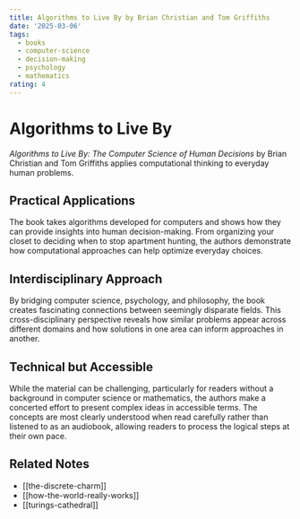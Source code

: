 ```yaml
---
title: Algorithms to Live By by Brian Christian and Tom Griffiths
date: '2025-03-06'
tags:
  - books
  - computer-science
  - decision-making
  - psychology
  - mathematics
rating: 4
---
```


# Algorithms to Live By

*Algorithms to Live By: The Computer Science of Human Decisions* by Brian Christian and Tom Griffiths applies computational thinking to everyday human problems.

## Practical Applications

The book takes algorithms developed for computers and shows how they can provide insights into human decision-making. From organizing your closet to deciding when to stop apartment hunting, the authors demonstrate how computational approaches can help optimize everyday choices.

## Interdisciplinary Approach

By bridging computer science, psychology, and philosophy, the book creates fascinating connections between seemingly disparate fields. This cross-disciplinary perspective reveals how similar problems appear across different domains and how solutions in one area can inform approaches in another.

## Technical but Accessible

While the material can be challenging, particularly for readers without a background in computer science or mathematics, the authors make a concerted effort to present complex ideas in accessible terms. The concepts are most clearly understood when read carefully rather than listened to as an audiobook, allowing readers to process the logical steps at their own pace.

## Related Notes

- [[the-discrete-charm]]
- [[how-the-world-really-works]]
- [[turings-cathedral]]

